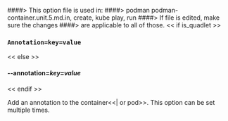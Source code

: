 ####> This option file is used in:
####>   podman podman-container.unit.5.md.in, create, kube play, run
####> If file is edited, make sure the changes
####> are applicable to all of those.
<< if is_quadlet >>
### `Annotation=key=value`
<< else >>
#### **--annotation**=*key=value*
<< endif >>

Add an annotation to the container<<| or pod>>. This option can be set multiple times.
